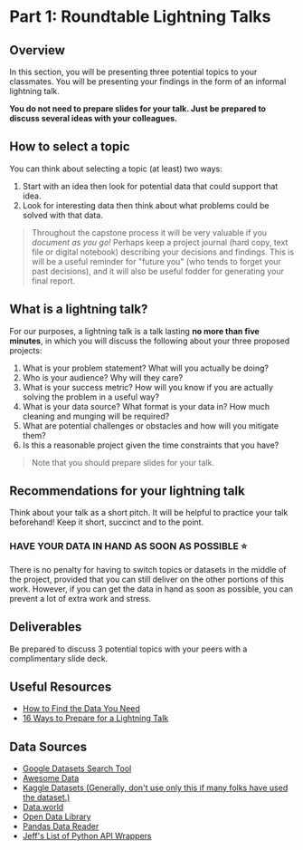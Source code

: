 # Part 1: Roundtable Lightning Talks

## Overview

In this section, you will be presenting three potential topics to your classmates. You will be presenting your findings in the form of an informal lightning talk.

**You do not need to prepare slides for your talk.  Just be prepared to discuss several ideas with your colleagues.**

## How to select a topic

You can think about selecting a topic (at least) two ways:

1. Start with an idea then look for potential data that could support that idea.
2. Look for interesting data then think about what problems could be solved with that data.

> Throughout the capstone process it will be very valuable if you *document as you go!*  Perhaps keep a project journal (hard copy, text file or digital notebook) describing your decisions and findings.  This is will be a useful reminder for "future you" (who tends to forget your past decisions), and it will also be useful fodder for generating your final report.

## What is a lightning talk?

For our purposes, a lightning talk is a talk lasting **no more than five minutes**, in which you will discuss the following about your three proposed projects:

1. What is your problem statement?  What will you actually be doing?
2. Who is your audience?  Why will they care?
3. What is your success metric?  How will you know if you are actually solving the problem in a useful way?
4. What is your data source?  What format is your data in?  How much cleaning and munging will be required?
5. What are potential challenges or obstacles and how will you mitigate them?
6. Is this a reasonable project given the time constraints that you have?


> Note that you should prepare slides for your talk.

## Recommendations for your lightning talk

Think about your talk as a short pitch.  It will be helpful to practice your talk beforehand!  Keep it short, succinct and to the point.


### HAVE YOUR DATA IN HAND AS SOON AS POSSIBLE ⭐️

There is no penalty for having to switch topics or datasets in the middle of the project, provided that you can still deliver on the other portions of this work. However, if you can get the data in hand as soon as possible, you can prevent a lot of extra work and stress. 

## Deliverables

Be prepared to discuss 3 potential topics with your peers with a complimentary slide deck.

## Useful Resources

- [How to Find the Data You Need](http://flowingdata.com/2009/10/01/30-resources-to-find-the-data-you-need/)
- [16 Ways to Prepare for a Lightning Talk](https://www.semrush.com/blog/16-ways-to-prepare-for-a-lightning-talk/)

## Data Sources 

- [Google Datasets Search Tool](https://toolbox.google.com/datasetsearch)
- [Awesome Data](https://github.com/awesomedata/awesome-public-datasets)
- [Kaggle Datasets (Generally, don't use only this if many folks have used the dataset.)](https://www.kaggle.com/datasets)
- [Data.world](https://data.world/)
- [Open Data Library](https://opendatalibrary.com/)
- [Pandas Data Reader](https://pandas-datareader.readthedocs.io/en/latest/remote_data.html)
- [Jeff's List of Python API Wrappers](https://github.com/discdiver/list-of-python-api-wrappers) 

